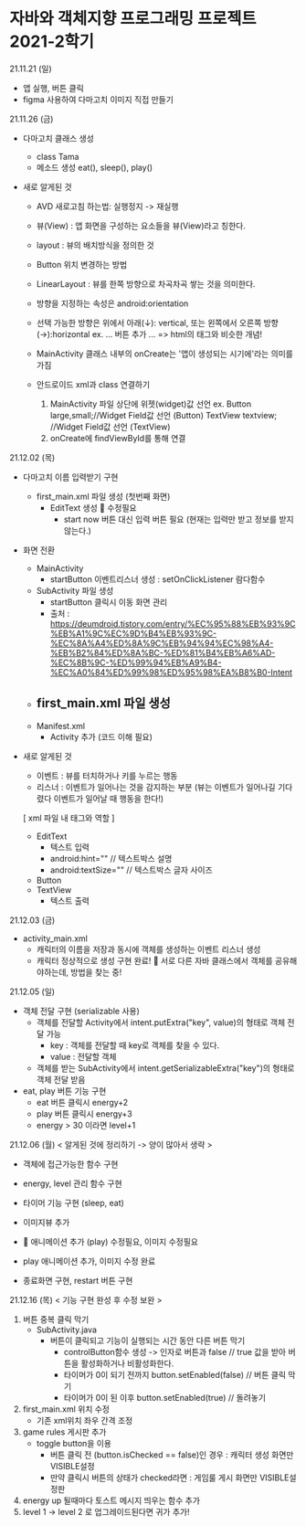 # 자바와 객체지향 프로그래밍 프로젝트 2021-2학기

21.11.21 (일)
- 앱 실행, 버튼 클릭
- figma 사용하여 다마고치 이미지 직접 만들기

21.11.26 (금)
- 다마고치 클래스 생성
  - class Tama
  - 메소드 생성 eat(), sleep(), play()

- 새로 알게된 것
  - AVD 새로고침 하는법: 실행정지 -> 재실행
  - 뷰(View) : 앱 화면을 구성하는 요소들을 뷰(View)라고 칭한다.
  - layout : 뷰의 배치방식을 정의한 것
  - Button 위치 변경하는 방법
  - LinearLayout : 뷰를 한쪽 방향으로 차곡차곡 쌓는 것을 의미한다.
  - 방향을 지정하는 속성은 android:orientation
  - 선택 가능한 방향은 위에서 아래(↓): vertical, 또는 왼쪽에서 오른쪽 방향(→):horizontal
    ex. <LinearLayout android:orientation="vertical"> ... 버튼 추가 ... </LinearLayout>
        => html의 태그와 비슷한 개념!
  - MainActivity 클래스 내부의 onCreate는 '앱이 생성되는 시기에'라는 의미를 가짐

  - 안드로이드 xml과 class 연결하기
    1) MainActivity 파일 상단에 위젯(widget)값 선언
       ex. Button large,small;//Widget Field값 선언 (Button)
           TextView textview; //Widget Field값 선언 (TextView)
    2) onCreate에 findViewById를 통해 연결

21.12.02 (목)
- 다마고치 이름 입력받기 구현
    - first_main.xml 파일 생성 (첫번째 화면)
        - EditText 생성
        🔴 수정필요
            - start now 버튼 대신 입력 버튼 필요 (현재는 입력만 받고 정보를 받지 않는다.)

- 화면 전환
    - MainActivity
        - startButton 이벤트리스너 생성 : setOnClickListener 람다함수
    - SubActivity 파일 생성
        - startButton 클릭시 이동 화면 관리
        - 출처 : https://deumdroid.tistory.com/entry/%EC%95%88%EB%93%9C%EB%A1%9C%EC%9D%B4%EB%93%9C-%EC%8A%A4%ED%8A%9C%EB%94%94%EC%98%A4-%EB%B2%84%ED%8A%BC-%ED%81%B4%EB%A6%AD-%EC%8B%9C-%ED%99%94%EB%A9%B4-%EC%A0%84%ED%99%98%ED%95%98%EA%B8%B0-Intent
    - first_main.xml 파일 생성
        -
    - Manifest.xml
        - Activity 추가 (코드 이해 필요)


- 새로 알게된 것
    - 이벤트 : 뷰를 터치하거나 키를 누르는 행동
    - 리스너 : 이벤트가 일어나는 것을 감지하는 부분
      (뷰는 이벤트가 일어나길 기다렸다 이벤트가 일어날 때 행동을 한다!)

    [ xml 파일 내 태그와 역할 ]
    - EditText
        - 텍스트 입력
        - android:hint="" // 텍스트박스 설명
        - android:textSize="" // 텍스트박스 글자 사이즈
    - Button
    - TextView
        - 텍스트 출력

21.12.03 (금)
- activity_main.xml
    - 캐릭터의 이름을 저장과 동시에 객체를 생성하는 이벤트 리스너 생성
    - 캐릭터 정상적으로 생성 구현 완료!
    🔴 서로 다른 자바 클래스에서 객체를 공유해야하는데, 방법을 찾는 중!

21.12.05 (일)
- 객체 전달 구현 (serializable 사용)
    - 객체를 전달할 Activity에서 intent.putExtra("key", value)의 형태로 객체 전달 가능
        - key : 객체를 전달할 때 key로 객체를 찾을 수 있다.
        - value : 전달할 객체
    - 객체를 받는 SubActivity에서 intent.getSerializableExtra("key")의 형태로 객체 전달 받음
- eat, play 버튼 기능 구현
    - eat 버튼 클릭시 energy+2
    - play 버튼 클릭시 energy+3
    - energy > 30 이라면 level+1

21.12.06 (월)
< 알게된 것에 정리하기 -> 양이 많아서 생략 >
- 객체에 접근가능한 함수 구현
- energy, level 관리 함수 구현
- 타이머 기능 구현 (sleep, eat)
- 이미지뷰 추가
- 🔴 애니메이션 추가 (play) 수정필요, 이미지 수정필요

- play 애니메이션 추가, 이미지 수정 완료
- 종료화면 구현, restart 버튼 구현

21.12.16 (목)
< 기능 구현 완성 후 수정 보완 >
1. 버튼 중복 클릭 막기
    - SubActivity.java
        - 버튼이 클릭되고 기능이 실행되는 시간 동안 다른 버튼 막기
            - controlButton함수 생성 -> 인자로 버튼과 false // true 값을 받아 버튼을 활성화하거나 비활성화한다.
            - 타이머가 0이 되기 전까지 button.setEnabled(false) // 버튼 클릭 막기
            - 타이머가 0이 된 이후 button.setEnabled(true) // 돌려놓기
2. first_main.xml 위치 수정
    - 기존 xml위치 좌우 간격 조정
3. game rules 게시판 추가
    - toggle button을 이용
        - 버튼 클릭 전 (button.isChecked == false)인 경우 : 캐릭터 생성 화면만 VISIBLE설정
        - 만약 클릭시 버튼의 상태가 checked라면  : 게임룰 게시 화면만 VISIBLE설정판
4. energy up 될때마다 토스트 메시지 띄우는 함수 추가
5. level 1 -> level 2 로 업그레이드된다면 귀가 추가!



